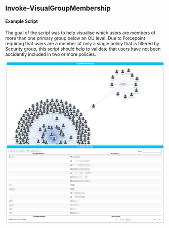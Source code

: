 ## Invoke-VisualGroupMembership

#### Example Script

The goal of the script was to help visualise which users are members of more than one primary group below an OU level. 
Due to Forcepoint requiring that users are a member of only a single policy that is filtered by Security group, this script should help to validate that users have not been accidently included in two or more policies. 

![Example](images/example.png)
